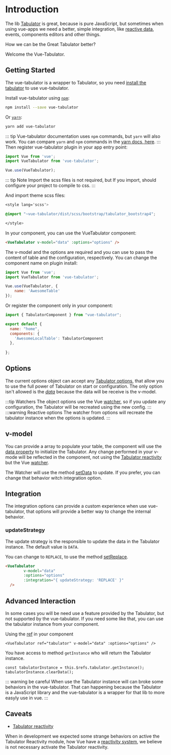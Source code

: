 # Introduction


The lib [Tabulator](http://tabulator.info/) is great, because is pure JavaScript, but sometimes when using vue-apps we need a better, simple integration, like [reactive data](http://tabulator.info/docs/4.2/release#reactive-data), events, components editors and other things.

How we can be the Great Tabulator better?

Welcome the Vue-Tabulator.

## Getting Started

The vue-tabulator is a wrapper to Tabulator, so you need [install the tabulator](http://tabulator.info/docs/4.2/install#sources-npm) to use vue-tabulator.

Install vue-tabulator using [`npm`](https://www.npmjs.com/package/vue-tabulator):

```bash
npm install --save vue-tabulator
```

Or [`yarn`](https://yarnpkg.com/en/package/vue-tabulator):

```bash
yarn add vue-tabulator
```

::: tip
Vue-tabulator documentation uses `npm` commands, but `yarn` will also work. You can compare `yarn` and `npm` commands in the [yarn docs, here](https://yarnpkg.com/en/docs/migrating-from-npm#toc-cli-commands-comparison).
:::
Then register vue-tabulator plugin in your app entry point:

```javascript
import Vue from 'vue';
import VueTabulator from 'vue-tabulator';

Vue.use(VueTabulator);
```

::: tip Note
Import the scss files is not required, but If you import, should configure your project to compile to css.
:::

And import theme scss files:

```css
<style lang='scss'>

@import "~vue-tabulator/dist/scss/bootstrap/tabulator_bootstrap4";

</style>
```

In your component, you can use the VueTabulator component:

```html
<VueTabulator v-model="data" :options="options" />
```

The v-model and the options are required and you can use to pass the content of table and the configuration, respectively.
You can change the component name on plugin install:

```javascript
import Vue from 'vue';
import VueTabulator from 'vue-tabulator';

Vue.use(VueTabulator, {
    name: 'AwesomeTable'
});
```
Or register the component only in your component: 


```javascript
import { TabulatorComponent } from "vue-tabulator";

export default {
  name: "home",
  components: {
    'AwesomeLocalTable': TabulatorComponent
  },
  
};
```

## Options

The current options object can accept any [Tabulator options](http://tabulator.info/docs/4.2/options), that allow you to use the full power of Tabulator on start or configuration.
The only option isn't allowed is the [_data_](http://tabulator.info/docs/4.2/data#array-initial) because the data will be receive is the v-model.

:::tip Watchers
The object options use the Vue [watcher](https://vuejs.org/v2/guide/computed.html#Watchers), so if you update any configuration, the Tabulator will be recreated using the new config.
:::
:::warning Reactive options
The watcher from options will recreate the tabulator instance when the options is updated.
:::

## v-model

You can provide a array to populate your table, the component will use the [data property](http://tabulator.info/docs/4.2/data#array-initial) to initialize the Tabulator. Any change performed in your v-mode will be reflected in the component, not using the [Tabulator reactivity](http://tabulator.info/docs/4.2/reactivity) but the Vue [watcher](https://vuejs.org/v2/guide/computed.html#Watchers).

The Watcher will use the method [setData](http://tabulator.info/docs/4.2/data#array) to update. If you prefer, you can change that behavior witch integration option.

## Integration
The integration options can provide a custom experience when use vue-tabulator, 
that options will provide a better way to change the internal behavior.

### updateStrategy

The update strategy is the responsible to update the data in the Tabulator instance. The default value is `DATA`.

You can change to `REPLACE`, to use the method [setReplace](http://tabulator.info/docs/4.2/update#alter-replace).

```html
<VueTabulator 
        v-model="data" 
        :options="options" 
        :integration="{ updateStrategy: 'REPLACE' }" 
  />
```

## Advanced Interaction

In some cases you will be need use a feature provided by the Tabulator, but not supported by the vue-tabulator. If you need some like that, you can use the tabulator instance from your component.

Using the [ref](https://vuejs.org/v2/api/#ref) in your component

```html{2}
<VueTabulator ref="tabulator" v-model="data" :options="options" />
```

You have access to method `getInstance` who will return the Tabulator instance.

```javascript{1}
const tabulatorInstance = this.$refs.tabulator.getInstance();
tabulatorInstance.clearData();
```

::: warning be careful
When use the Tabulator instance will can broke some behaviors in the vue-tabulator. That can happening because the Tabulator is a JavaScript library and the vue-tabulator is a wrapper for that lib to more easyly use in vue.
:::
## Caveats
- [Tabulator reactivity](http://tabulator.info/docs/4.2/reactivity)

When in development we expected some strange behaviors on active the Tabulator Reactivity module, how Vue have a [reactivity system](https://it.vuejs.org/v2/guide/reactivity.html), we believe is not necessary activate the Tabulator reactivity.
